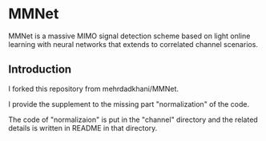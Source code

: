 # MMNet
MMNet is a massive MIMO signal detection scheme based on light online learning with neural networks that extends to correlated channel scenarios. 

## Introduction
I forked this repository from mehrdadkhani/MMNet.

I provide the supplement to the missing part "normalization" of the code.

The code of "normalizaion" is put in the "channel" directory and the related details is written in README in that directory.
